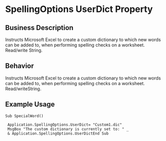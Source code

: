 # SpellingOptions UserDict Property

## Business Description
Instructs Microsoft Excel to create a custom dictionary to which new words can be added to, when performing spelling checks on a worksheet. Read/write String.

## Behavior
Instructs Microsoft Excel to create a custom dictionary to which new words can be added to, when performing spelling checks on a worksheet. Read/writeString.

## Example Usage
```vba
Sub SpecialWord() 
 
 Application.SpellingOptions.UserDict= "Custom1.dic" 
 MsgBox "The custom dictionary is currently set to: " _ 
 & Application.SpellingOptions.UserDictEnd Sub
```